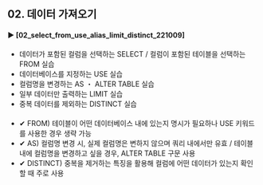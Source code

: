 ####  
## 02. 데이터 가져오기 
#### ► [02_select_from_use_alias_limit_distinct_221009]  
- 데이터가 포함된 컬럼을 선택하는 SELECT / 컬럼이 포함된 테이블을 선택하는 FROM 실습
- 데이터베이스를 지정하는 USE 실습
- 컬럼명을 변경하는 AS ・ ALTER TABLE 실습
- 일부 데이터만 출력하는 LIMIT 실습
- 중복 데이터를 제외하는 DISTINCT 실습
####
- ✔︎ FROM) 테이블이 어떤 데이터베이스 내에 있는지 명시가 필요하나 USE 키워드를 사용한 경우 생략 가능
- ✔︎ AS) 컬럼명 변경 시, 실제 컬럼명은 변하지 않으며 쿼리 내에서만 유효 / 테이블 내에 컬럼명을 변경하고 싶을 경우, ALTER TABLE 구문 사용
- ✔︎ DISTINCT) 중복을 제거하는 특징을 활용해 컬럼에 어떤 데이터가 있는지 확인할 때 주로 사용
